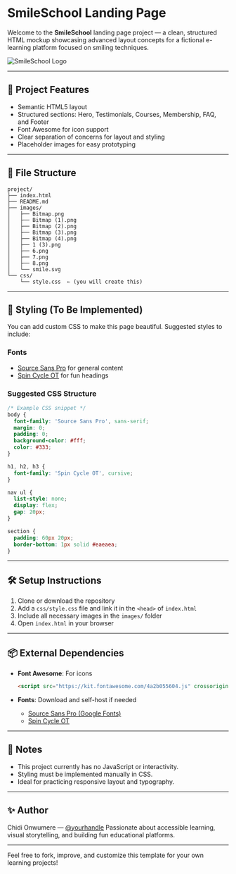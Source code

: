 # SmileSchool Landing Page

Welcome to the **SmileSchool** landing page project — a clean, structured HTML mockup showcasing advanced layout concepts for a fictional e-learning platform focused on smiling techniques.

![SmileSchool Logo](https://fakeimg.pl/250x250?text=Sample+Logo)

---

## 🚀 Project Features

* Semantic HTML5 layout
* Structured sections: Hero, Testimonials, Courses, Membership, FAQ, and Footer
* Font Awesome for icon support
* Clear separation of concerns for layout and styling
* Placeholder images for easy prototyping

---

## 📁 File Structure

```
project/
├── index.html
├── README.md
├── images/
│   ├── Bitmap.png
│   ├── Bitmap (1).png
│   ├── Bitmap (2).png
│   ├── Bitmap (3).png
│   ├── Bitmap (4).png
│   ├── 1 (3).png
│   ├── 6.png
│   ├── 7.png
│   ├── 8.png
│   └── smile.svg
└── css/
    └── style.css  ← (you will create this)
```

---

## 🎨 Styling (To Be Implemented)

You can add custom CSS to make this page beautiful. Suggested styles to include:

### Fonts

* [Source Sans Pro](https://fonts.google.com/specimen/Source+Sans+Pro) for general content
* [Spin Cycle OT](https://www.fonts.com/font/spin-cycle) for fun headings

### Suggested CSS Structure

```css
/* Example CSS snippet */
body {
  font-family: 'Source Sans Pro', sans-serif;
  margin: 0;
  padding: 0;
  background-color: #fff;
  color: #333;
}

h1, h2, h3 {
  font-family: 'Spin Cycle OT', cursive;
}

nav ul {
  list-style: none;
  display: flex;
  gap: 20px;
}

section {
  padding: 60px 20px;
  border-bottom: 1px solid #eaeaea;
}
```

---

## 🛠 Setup Instructions

1. Clone or download the repository
2. Add a `css/style.css` file and link it in the `<head>` of `index.html`
3. Include all necessary images in the `images/` folder
4. Open `index.html` in your browser

---

## 📦 External Dependencies

* **Font Awesome**: For icons

  ```html
  <script src="https://kit.fontawesome.com/4a2b055604.js" crossorigin="anonymous"></script>
  ```

* **Fonts**: Download and self-host if needed

  * [Source Sans Pro (Google Fonts)](https://fonts.google.com/specimen/Source+Sans+Pro)
  * [Spin Cycle OT](https://www.fonts.com/font/spin-cycle)

---

## 📌 Notes

* This project currently has no JavaScript or interactivity.
* Styling must be implemented manually in CSS.
* Ideal for practicing responsive layout and typography.

---

## ✨ Author

Chidi Onwumere — [@yourhandle](#)
Passionate about accessible learning, visual storytelling, and building fun educational platforms.

---

Feel free to fork, improve, and customize this template for your own learning projects!
